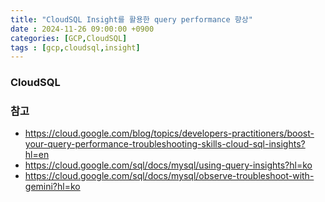 ```yaml
---
title: "CloudSQL Insight를 활용한 query performance 향상"
date : 2024-11-26 09:00:00 +0900
categories: [GCP,CloudSQL]
tags : [gcp,cloudsql,insight]
---
```




### **CloudSQL**

### **참고**

- <https://cloud.google.com/blog/topics/developers-practitioners/boost-your-query-performance-troubleshooting-skills-cloud-sql-insights?hl=en>
- <https://cloud.google.com/sql/docs/mysql/using-query-insights?hl=ko>
- <https://cloud.google.com/sql/docs/mysql/observe-troubleshoot-with-gemini?hl=ko>
